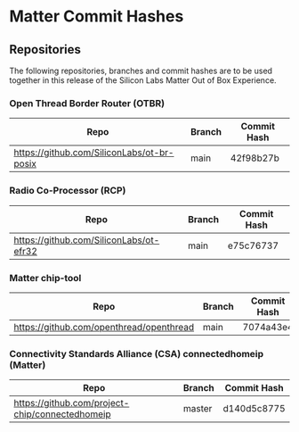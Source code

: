 # Matter Commit Hashes

## Repositories

The following repositories, branches and commit hashes are to be used together in this release of the Silicon Labs Matter Out of Box Experience.

### Open Thread Border Router (OTBR)

| Repo                                       | Branch | Commit Hash                              |
| ------------------------------------------ | ------ | ---------------------------------------- |
| https://github.com/SiliconLabs/ot-br-posix | main   | 42f98b27b |

### Radio Co-Processor (RCP)

| Repo                                    | Branch | Commit Hash                              |
| --------------------------------------- | ------ | ---------------------------------------- |
| https://github.com/SiliconLabs/ot-efr32 | main   | e75c76737 |

### Matter chip-tool

| Repo                                            | Branch | Commit Hash                              |
| ----------------------------------------------- | ------ | ---------------------------------------- |
| https://github.com/openthread/openthread | main  | 7074a43e4 |

### Connectivity Standards Alliance (CSA) connectedhomeip (Matter)

| Repo                                            | Branch | Commit Hash                              |
| ----------------------------------------------- | ------ | ---------------------------------------- |
| https://github.com/project-chip/connectedhomeip | master | d140d5c8775 |
